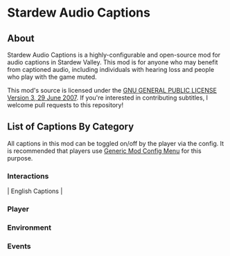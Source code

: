 # Stardew Audio Captions

## About

Stardew Audio Captions is a highly-configurable and open-source mod for audio captions in Stardew Valley.
This mod is for anyone who may benefit from captioned audio, including individuals with hearing loss and people who play with
the game muted.

This mod's source is licensed under the [GNU GENERAL PUBLIC LICENSE Version 3, 29 June 2007](https://www.gnu.org/licenses/gpl-3.0.en.html).
If you're interested in contributing subtitles, I welcome pull requests to this repository!

## List of Captions By Category

All captions in this mod can be toggled on/off by the player via the config. It is recommended that players use
[Generic Mod Config Menu](https://www.nexusmods.com/stardewvalley/mods/5098) for this purpose.

### Interactions

| English Captions | 

### Player

### Environment

### Events

